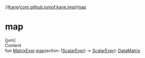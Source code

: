 //[Kane](../index.md)/[com.github.jomof.kane.impl](index.md)/[map](map.md)



# map  
[jvm]  
Content  
fun [MatrixExpr](../com.github.jomof.kane/-matrix-expr/index.md).[map](map.md)(action: ([ScalarExpr](../com.github.jomof.kane/-scalar-expr/index.md)) -> [ScalarExpr](../com.github.jomof.kane/-scalar-expr/index.md)): [DataMatrix](-data-matrix/index.md)  



